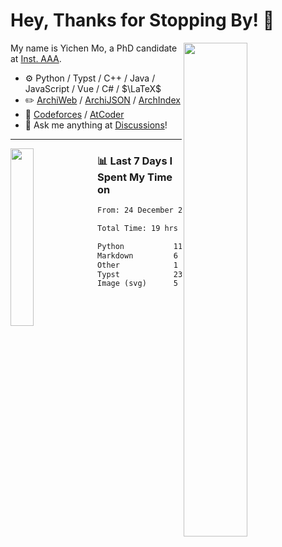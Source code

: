 # Hey, Thanks for Stopping By! 🦭

<picture>
    <source media="(prefers-color-scheme: dark)" srcset="https://github-readme-stats.vercel.app/api?username=amomorning&show_icons=true&theme=noctis_minimus&hide=issues">
    <img align="right" width="45%" src="https://github-readme-stats.vercel.app/api?username=amomorning&show_icons=true&theme=graywhite&hide=issues">
</picture>


My name is Yichen Mo, a PhD candidate at [Inst. AAA](https://archialgo.com).

-   :gear: Python / Typst / C++ / Java / JavaScript / Vue / C# / $\LaTeX$ 
-   :pencil2: [ArchiWeb](https://web.archialgo.com) / [ArchiJSON](https://www.food4rhino.com/en/app/archijson) / [ArchIndex](https://index.archialgo.com/) 
-   :abacus: [Codeforces](https://codeforces.com/profile/LaPluma) / [AtCoder](https://atcoder.jp/users/amomorning)
-   :thought_balloon: Ask me anything at [Discussions](https://github.com/amomorning/amomorning/discussions/new)!


---

<picture>
    <source media="(prefers-color-scheme: dark)" srcset="https://github-readme-stats.vercel.app/api/top-langs/?username=amomorning&hide=Mathematica&theme=noctis_minimus">
    <img align="left" width="27%" src="https://github-readme-stats.vercel.app/api/top-langs/?username=amomorning&hide=Mathematica&theme=graywhite">
</picture>

  
### 📊 Last 7 Days I Spent My Time on

<!--START_SECTION:waka-->

```txt
From: 24 December 2024 - To: 31 December 2024

Total Time: 19 hrs 19 mins

Python           11 hrs 22 mins  ██████████████▓░░░░░░░░░░   58.88 %
Markdown         6 hrs 6 mins    ████████░░░░░░░░░░░░░░░░░   31.64 %
Other            1 hr 12 mins    █▓░░░░░░░░░░░░░░░░░░░░░░░   06.24 %
Typst            23 mins         ▓░░░░░░░░░░░░░░░░░░░░░░░░   02.00 %
Image (svg)      5 mins          ░░░░░░░░░░░░░░░░░░░░░░░░░   00.47 %
```

<!--END_SECTION:waka-->　　
